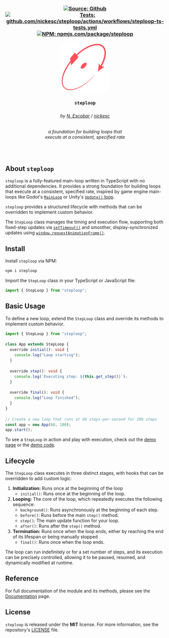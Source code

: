 <h3 align="center" >
  <div>
    <a href="https://github.com/nickesc/steploop"><img alt="Source: Github" src="https://img.shields.io/badge/source-github-brightgreen?style=for-the-badge&logo=github&labelColor=%23505050"></a>
    <a href="https://github.com/nickesc/steploop/actions/workflows/steploop-ts-tests.yml"><img alt="Tests: github.com/nickesc/steploop/actions/workflows/steploop-ts-tests.yml" src="https://img.shields.io/github/actions/workflow/status/nickesc/steploop/steploop-ts-tests.yml?logo=github&label=tests&logoColor=white&style=for-the-badge&labelColor=%23505050"></a>
    <br>
    <a href="https://www.npmjs.com/package/steploop"><img alt="NPM: npmjs.com/package/steploop" src="https://img.shields.io/npm/v/steploop?style=for-the-badge&logo=npm&logoColor=white&label=npm&color=%23C12127&labelColor=%23505050"></a>
  </div>
  <br>
  <img src="docs/icon.svg" width="150px">
  <h3 align="center">
    <code>steploop</code>
  </h3>
  <h5 align="center">
    
  </h5>
  <h6 align="center">
    by <a href="https://nickesc.github.io">N. Escobar</a> / <a href="https://github.com/nickesc">nickesc</a>
  </h6>
  <h6 align="center">
    a foundation for building loops that<br>
    execute at a consistent, specified rate
  </h6>
</h3>

<br>

## About `steploop`

`steploop` is a fully-featured main-loop written in TypeScript with no additional dependencies. It provides a strong foundation for building loops that execute at a consistent, specified rate, inspired by game engine main-loops like Godot's [`MainLoop`](https://docs.godotengine.org/en/stable/classes/class_mainloop.html) or Unity's [`Update()` loop](https://docs.unity3d.com/Manual/execution-order.html).

`steploop` provides a structured lifecycle with methods that can be overridden to implement custom behavior.

The `StepLoop` class manages the timing and execution flow, supporting both fixed-step updates via [`setTimeout()`](https://developer.mozilla.org/en-US/docs/Web/API/Window/setTimeout) and smoother, display-synchronized updates using [`window.requestAnimationFrame()`](https://developer.mozilla.org/en-US/docs/Web/API/Window/requestAnimationFrame).

## Install

Install `steploop` via NPM:

```sh
npm i steploop
```

Import the `StepLoop` class in your TypeScript or JavaScript file:

```ts
import { StepLoop } from "steploop";
```

## Basic Usage

To define a new loop, extend the `StepLoop` class and override its methods to implement custom behavior.

```ts
import { StepLoop } from "steploop";

class App extends StepLoop {
  override initial(): void {
    console.log("Loop starting");
  }

  override step(): void {
    console.log(`Executing step: ${this.get_step()}`);
  }

  override final(): void {
    console.log("Loop finished");
  }
}

// Create a new loop that runs at 60 steps-per-second for 100 steps
const app = new App(60, 100);
app.start();
```

To see a `StepLoop` in action and play with execution, check out the [demo page](https://nickesc.github.io/steploop/) or the [demo code](https://github.com/nickesc/steploop/blob/main/docs/script.js).

## Lifecycle

The `StepLoop` class executes in three distinct stages, with hooks that can be overridden to add custom logic:

1.  **Initialization:** Runs once at the beginning of the loop
    - `initial()`: Runs once at the beginning of the loop.
2.  **Looping:** The core of the loop, which repeatedly executes the following sequence:
    - `background()`: Runs asynchronously at the beginning of each step.
    - `before()`: Runs before the main `step()` method.
    - `step()`: The main update function for your loop.
    - `after()`: Runs after the `step()` method.
3.  **Termination:** Runs once when the loop ends, either by reaching the end of its lifespan or being manually stopped
    - `final()`: Runs once when the loop ends.

The loop can run indefinitely or for a set number of steps, and its execution can be precisely controlled, allowing it to be paused, resumed, and dynamically modified at runtime.

## Reference

For full documentation of the module and its methods, please see the [Documentation](/docs/documentation.md) page.

## License

`steploop` is released under the **MIT** license. For more information, see the repository's [LICENSE](/LICENSE) file.
